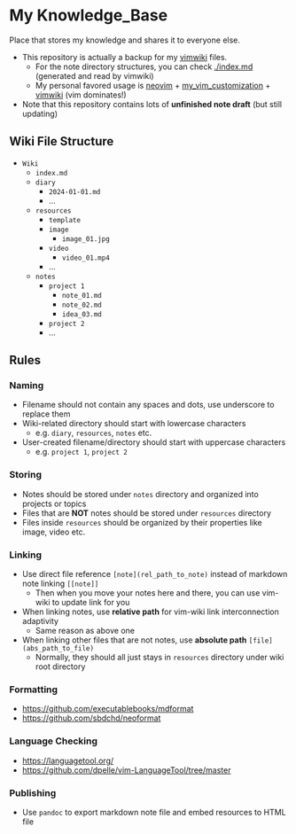# My Knowledge_Base

Place that stores my knowledge and shares it to everyone else.

- This repository is actually a backup for my [vimwiki](https://github.com/vimwiki/vimwiki) files.
  - For the note directory structures, you can check [./index.md](./index.md) (generated and read by vimwiki)
  - My personal favored usage is [neovim](https://github.com/neovim/neovim) + [my_vim_customization](https://github.com/JordanWu1997/Vim_Tmux_Config) + [vimwiki](https://github.com/vimwiki/vimwiki) (vim dominates!)
- Note that this repository contains lots of __unfinished note draft__ (but still updating)

## Wiki File Structure

- `Wiki`
  - `index.md`
  - `diary`
    - `2024-01-01.md`
    - ...
  - `resources`
    - `template`
    - `image`
      - `image_01.jpg`
    - `video`
      - `video_01.mp4`
    - ...
  - `notes`
    - `project 1`
      - `note_01.md`
      - `note_02.md`
      - `idea_03.md`
    - `project 2`
    - ...

## Rules

### Naming

- Filename should not contain any spaces and dots, use underscore to replace them
- Wiki-related directory should start with lowercase characters
  - e.g. `diary`, `resources`, `notes` etc.
- User-created filename/directory should start with uppercase characters
  - e.g. `project 1`, `project 2`

### Storing

- Notes should be stored under `notes` directory and organized into projects or topics
- Files that are __NOT__ notes should be stored under `resources` directory
- Files inside `resources` should be organized by their properties like image, video etc.

### Linking

- Use direct file reference `[note](rel_path_to_note)` instead of markdown note linking `[[note]]`
  - Then when you move your notes here and there, you can use vim-wiki to update link for you
- When linking notes, use __relative path__ for vim-wiki link interconnection adaptivity
  - Same reason as above one
- When linking other files that are not notes, use __absolute path__ `[file](abs_path_to_file)`
  - Normally, they should all just stays in `resources` directory under wiki root directory

### Formatting

- https://github.com/executablebooks/mdformat
- https://github.com/sbdchd/neoformat

### Language Checking

- https://languagetool.org/
- https://github.com/dpelle/vim-LanguageTool/tree/master

### Publishing

- Use `pandoc` to export markdown note file and embed resources to HTML file
